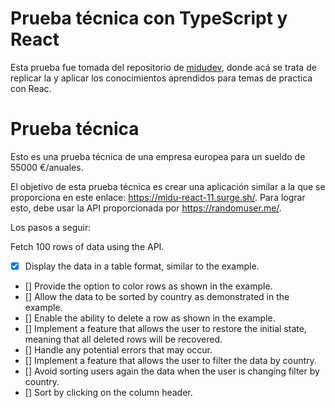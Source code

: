 # Prueba técnica con TypeScript y React

Esta prueba fue tomada del repositorio de [midudev](https://github.com/midudev/aprendiendo-react/tree/master/projects/11-typescript-prueba-tecnica), donde acá se trata de replicar la y aplicar los conocimientos aprendidos para temas de practica con Reac.

# Prueba técnica

Esto es una prueba técnica de una empresa europea para un sueldo de 55000 €/anuales.

El objetivo de esta prueba técnica es crear una aplicación similar a la que se proporciona en este enlace: https://midu-react-11.surge.sh/. Para lograr esto, debe usar la API proporcionada por https://randomuser.me/.

Los pasos a seguir:

Fetch 100 rows of data using the API.
  - [x] Display the data in a table format, similar to the example.
  - [] Provide the option to color rows as shown in the example.
  - [] Allow the data to be sorted by country as demonstrated in the example.
  - [] Enable the ability to delete a row as shown in the example.
  - [] Implement a feature that allows the user to restore the initial state, meaning that all deleted rows will be recovered.
  - [] Handle any potential errors that may occur.
  - [] Implement a feature that allows the user to filter the data by country.
  - [] Avoid sorting users again the data when the user is changing filter by country.
  - [] Sort by clicking on the column header.